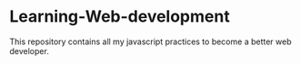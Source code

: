 # Learning-Web-development
This repository contains all my javascript practices to become a better web developer.
